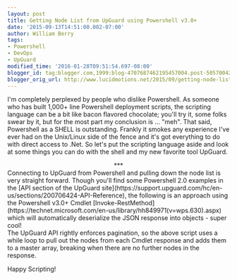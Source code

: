 ```yaml
---
layout: post
title: Getting Node List from UpGuard using Powershell v3.0+
date: '2015-09-13T14:51:00.002-07:00'
author: William Berry
tags:
- Powershell
- DevOps
- UpGuard
modified_time: '2016-01-28T09:51:54.697-08:00'
blogger_id: tag:blogger.com,1999:blog-4707687462195457004.post-5057004279118242246
blogger_orig_url: http://www.lucidmotions.net/2015/09/getting-node-list-from-upguard.html
---
```


I'm completely perplexed by people who dislike Powershell.  As someone who has 
built 1,000+ line Powershell deployment scripts, the scripting language can be 
a bit like bacon flavored chocolate; you'll try it, some folks swear by it, 
but for the most part my conclusion is ... "meh".  That said, Powershell as a 
SHELL is outstanding.  Frankly it smokes any experience I've ever had on the 
Unix/Linux side of the fence and it's got everything to do with direct access 
to .Net.  So let's put the scripting language aside and look at some things 
you can do with the shell and my new favorite tool UpGuard. 
<div> 
<div style="text-align: center;">***<div style="text-align: center;"> 
<div style="text-align: left;">Connecting to UpGuard from Powershell and 
pulling down the node list is very straight forward.  Though you'll find some 
Powershell 2.0 examples in the [API section of the UpGuard 
site](https://support.upguard.com/hc/en-us/sections/200706424-API-Reference), 
the following is an approach using the Powershell v3.0+ Cmdlet 
[Invoke-RestMethod](https://technet.microsoft.com/en-us/library/hh849971(v=wps.630).aspx) 
which will automatically deserialize the JSON response into objects - super 
cool! 

<script 
src="https://gist.github.com/WilliamBerryiii/7dc2c9004647c4e486a4.js"></script> 
<div> 
The UpGuard API rightly enforces pagination, so the above script uses a while 
loop to pull out the nodes from each Cmdlet response and adds them to a master 
array, breaking when there are no further nodes in the response. 

Happy Scripting! 